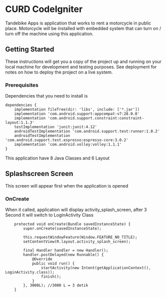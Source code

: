 # CURD CodeIgniter

Tandebike Apps is application that works to rent a motorcycle in public place. Motorcycle will be installed with embedded system that can turn on / turn off the machine using this application.

## Getting Started

These instructions will get you a copy of the project up and running on your local machine for development and testing purposes. See deployment for notes on how to deploy the project on a live system.

### Prerequisites

Dependencies that you need to install is

```
dependencies {
    implementation fileTree(dir: 'libs', include: ['*.jar'])
    implementation 'com.android.support:appcompat-v7:28.0.0'
    implementation 'com.android.support.constraint:constraint-layout:1.1.3'
    testImplementation 'junit:junit:4.12'
    androidTestImplementation 'com.android.support.test:runner:1.0.2'
    androidTestImplementation 'com.android.support.test.espresso:espresso-core:3.0.2'
    implementation 'com.android.volley:volley:1.1.1'
}
```
This application have 8 Java Classes and 6 Layout


## Splashscreen Screen

This screen will appear first when the application is opened

### OnCreate

When it called, application will display activity_splash_screen, after 3 Second it will switch to LoginActivity Class

```
    protected void onCreate(Bundle savedInstanceState) {
        super.onCreate(savedInstanceState);
        
        this.requestWindowFeature(Window.FEATURE_NO_TITLE);
        setContentView(R.layout.activity_splash_screen);

        final Handler handler = new Handler();
        handler.postDelayed(new Runnable() {
            @Override
            public void run() {
                startActivity(new Intent(getApplicationContext(), LoginActivity.class));
                finish();
            }
        }, 3000L); //3000 L = 3 detik
    }
```
